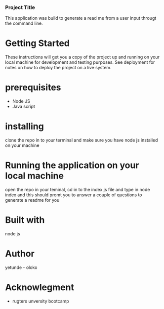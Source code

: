 ### Project Title 

 This application was build to generate a read me from a user input througt the command line. 

 # Getting Started
 

 These instructions will get you a copy of the project up and running on your local machine for development and testing purposes. See deployment for notes on how to deploy the project on a live system.



# prerequisites 
* Node JS
* Java script 



# installing

clone the repo  in to your terminal and make sure you have node js installed on your machine 

# Running the application on your local machine 

open the repo in your teminal, cd in to the index.js file and type in node index and this should promt you to answer a couple of questions to generate a readme for you 

# Built with 

node js

# Author 

yetunde - oloko 

# Acknowlegment 
 
 * rugters unversity bootcamp





